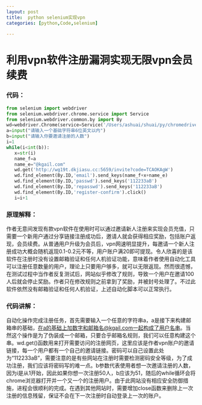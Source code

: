 ```yaml
---
layout: post
title:  python selenium实现vpn
categories: [python,Code,selenium]

---
```


# 利用vpn软件注册漏洞实现无限vpn会员续费

### 代码：

```python
from selenium import webdriver
from selenium.webdriver.chrome.service import Service 
from selenium.webdriver.common.by import By
wd=webdriver.Chrome(service=Service('/Users/ashuai/shuai/py/chromedriver'))
a=input("请输入一个基础字符串6位英文以内")
b=input("请输入你要邀请注册的人数")
i=1
while(i<int(b)):
   x=str(i)
   name_f=a
   name_e="@kgail.com"
   wd.get('http://wg19t.dkjiasu.cc:5659/invite?code=TCAOKAgW')
   wd.find_element(By.ID,'email').send_keys(name_f+x+name_e)
   wd.find_element(By.ID,'passwd').send_keys('112233aB')
   wd.find_element(By.ID,'repasswd').send_keys('112233aB')
   wd.find_element(By.ID,'register-confirm').click()
   i=i+1

```

### 原理解释：

作者无意间发现有款vpn软件在使用时可以通过邀请新人注册来实现会员充值，只需要一个新用户通过分享链接注册成功后，邀请人就会获得相应奖励，包括账户返现，会员续费。从普通用户升级为会员后，vpn网速明显提升，每邀请一个新人注册成功大概会随机返现0.1-0.2元不等，用户账户满20即可提现。令人欣喜的是该软件在注册时没有设置邮箱验证和任何人机验证功能，意味着作者使用自动化工具可以注册任意数量的用户，理论上只要用户够多，就可以无限返现。然而很遗憾，在测试过程中当作者反复测试后，网站似乎修改了规则，导致一个用户在邀请100人后就会停止奖励。作者只在修改规则之前拿到了奖励，并被封号处理了。不过此软件依然没有邮箱验证和任何人机验证，上述自动化脚本可以正常执行。

### 代码讲解：

自动化操作完成注册任务，首先需要输入一个任意的字符串a，a是接下来构建邮箱串的基础，在a的基础上加数字和邮箱名@kgail.com一起构成了用户名串。当然这个操作是为了伪装成一个邮箱，只要合乎邮箱名规则，我们可以任意构建这个串。wd.get()函数用来打开需要访问的注册网页，这里应该是作者vpn账户的邀请链接，每一个用户都有一个自己的邀请链接。密码可以自己设置此处为“112233aB”，需要注意的是有些网站在注册时需要检测密码安全等级，为了成功注册，我们应该将密码写的难一点。b参数代表使用者想一次邀请注册的人数，因为i是从1开始，因此如果你想一次注册50人，b应该为51，随后的while循环会将chrome浏览器打开并一个又一个的注册用户。由于此网站没有相应安全防御措施，进程会很顺利的完成。在遇到其他网站时，需要增加close函数来删除上一次注册的信息残留，保证不会在下一次注册时自动登录上一次的账户。